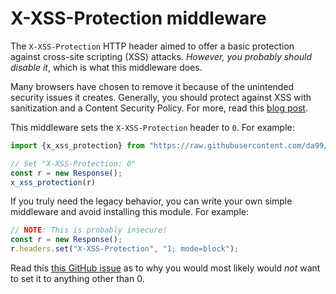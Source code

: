 # X-XSS-Protection middleware

The `X-XSS-Protection` HTTP header aimed to offer a basic protection against cross-site scripting (XSS) attacks. _However, you probably should disable it_, which is what this middleware does.

Many browsers have chosen to remove it because of the unintended security issues it creates. Generally, you should protect against XSS with sanitization and a Content Security Policy. For more, read this [blog post](https://blog.innerht.ml/the-misunderstood-x-xss-protection/).

This middleware sets the `X-XSS-Protection` header to `0`. For example:

```typescript
import {x_xss_protection} from "https://raw.githubusercontent.com/da99/helmet/main/middlewares/x-xss-protection.ts";

// Set "X-XSS-Protection: 0"
const r = new Response();
x_xss_protection(r)
```

If you truly need the legacy behavior, you can write your own simple middleware and avoid installing this module. For example:

```typescript
// NOTE: This is probably insecure!
const r = new Response();
r.headers.set("X-XSS-Protection", "1; mode=block");
```
Read this [this GitHub issue](https://github.com/helmetjs/helmet/issues/230) as to why you would most likely would *not* want
to set it to anything other than 0.
